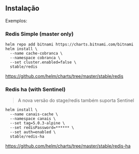 ## Instalação

Exemplos: 

### Redis Simple (master only)

```
helm repo add bitnami https://charts.bitnami.com/bitnami
helm install \
  --name cache-cobranca \
  --namespace cobranca \
  --set cluster.enabled=false \ 
  stable/redis
```

https://github.com/helm/charts/tree/master/stable/redis

### Redis ha (with Sentinel)

> A nova versão do stage/redis também suporta Sentinel

```shell
helm install \
  --name canais-cache \
  --namespace canais \
  --set tag=5.0.3-alpine \
  --set redisPassword=****** \
  --set auth=enabled \
  stable/redis-ha
```

https://github.com/helm/charts/tree/master/stable/redis-ha
